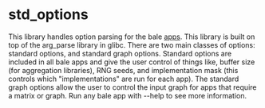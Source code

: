 # std_options

This library handles option parsing for the bale
[apps](../apps/README.md). This library is built on top of the arg_parse library in glibc. There are two main classes of options:
standard options, and standard graph options. Standard options are
included in all bale apps and give the user control of things like,
buffer size (for aggregation libraries), RNG seeds, and implementation
mask (this controls which "implementations" are run for each app). The
standard graph options allow the user to control the input graph for
apps that require a matrix or graph. Run any bale app with --help to
see more information.

